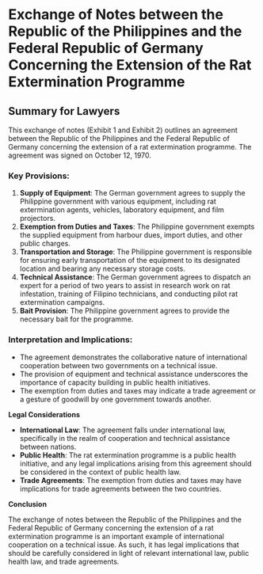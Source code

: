 **Exchange of Notes between the Republic of the Philippines and the Federal Republic of Germany Concerning the Extension of the Rat Extermination Programme**
=====================================================

**Summary for Lawyers**
----------------------

This exchange of notes (Exhibit 1 and Exhibit 2) outlines an agreement between the Republic of the Philippines and the Federal Republic of Germany concerning the extension of a rat extermination programme. The agreement was signed on October 12, 1970.

### Key Provisions:

1.  **Supply of Equipment**: The German government agrees to supply the Philippine government with various equipment, including rat extermination agents, vehicles, laboratory equipment, and film projectors.
2.  **Exemption from Duties and Taxes**: The Philippine government exempts the supplied equipment from harbour dues, import duties, and other public charges.
3.  **Transportation and Storage**: The Philippine government is responsible for ensuring early transportation of the equipment to its designated location and bearing any necessary storage costs.
4.  **Technical Assistance**: The German government agrees to dispatch an expert for a period of two years to assist in research work on rat infestation, training of Filipino technicians, and conducting pilot rat extermination campaigns.
5.  **Bait Provision**: The Philippine government agrees to provide the necessary bait for the programme.

### Interpretation and Implications:

*   The agreement demonstrates the collaborative nature of international cooperation between two governments on a technical issue.
*   The provision of equipment and technical assistance underscores the importance of capacity building in public health initiatives.
*   The exemption from duties and taxes may indicate a trade agreement or a gesture of goodwill by one government towards another.

**Legal Considerations**

*   **International Law**: The agreement falls under international law, specifically in the realm of cooperation and technical assistance between nations.
*   **Public Health**: The rat extermination programme is a public health initiative, and any legal implications arising from this agreement should be considered in the context of public health law.
*   **Trade Agreements**: The exemption from duties and taxes may have implications for trade agreements between the two countries.

**Conclusion**

The exchange of notes between the Republic of the Philippines and the Federal Republic of Germany concerning the extension of a rat extermination programme is an important example of international cooperation on a technical issue. As such, it has legal implications that should be carefully considered in light of relevant international law, public health law, and trade agreements.